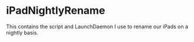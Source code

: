 # iPadNightlyRename

This contains the script and LaunchDaemon I use to rename our iPads on a nightly basis.
